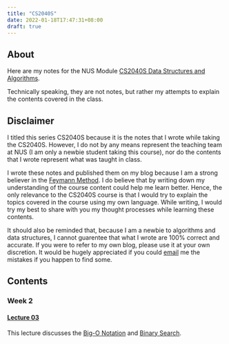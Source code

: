 ```yaml
---
title: "CS2040S"
date: 2022-01-18T17:47:31+08:00
draft: true
---
```


## About

Here are my notes for the NUS Module [CS2040S Data Structures and Algorithms](https://nusmods.com/modules/CS2040S/data-structures-and-algorithms). 

Technically speaking, they are not notes, but rather my attempts to explain the contents covered in the class. 

## Disclaimer

I titled this series CS2040S because it is the notes that I wrote while taking the CS2040S. However, I do not by any means represent the teaching team at NUS (I am only a newbie student taking this course), nor do the contents that I wrote represent what was taught in class. 

I wrote these notes and published them on my blog because I am a strong believer in the [Feymann Method](https://en.wikipedia.org/wiki/Learning_by_teaching). I do believe that by writing down my understanding of the course content could help me learn better. Hence, the only relevance to the CS2040S course is that I would try to explain the topics covered in the course using my own language. While writing, I would try my best to share with you my thought processes while learning these contents. 

It should also be reminded that, because I am a newbie to algorithms and data structures, I cannot guarentee that what I wrote are 100% correct and accurate. If you were to refer to my own blog, please use it at your own discretion. It would be hugely appreciated if you could [email](mailto:xiuxuan.wang@u.nus.edu) me the mistakes if you happen to find some. 

## Contents

### Week 2

#### [Lecture 03](./lecture_03)

This lecture discusses the [Big-O Notation](./lecture_03/big_o_notation) and [Binary Search](./lecture_03/binary_search).


